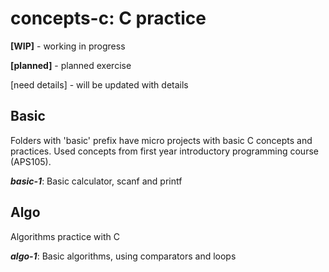 # **concepts-c: C practice**

**[WIP]** - working in progress

**[planned]** - planned exercise

[need details] - will be updated with details

## **Basic**
Folders with 'basic' prefix have micro projects with basic C concepts and practices. Used concepts from first year introductory programming course (APS105).

**_basic-1_**: Basic calculator, scanf and printf


## **Algo**
Algorithms practice with C

**_algo-1_**: Basic algorithms, using comparators and loops 